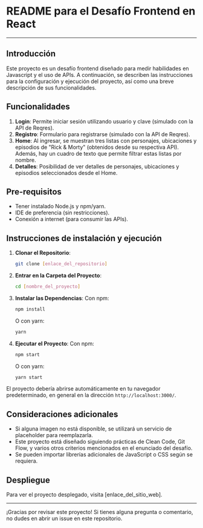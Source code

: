 # README para el Desafío Frontend en React

---

## Introducción

Este proyecto es un desafío frontend diseñado para medir habilidades en Javascript y el uso de APIs. A continuación, se describen las instrucciones para la configuración y ejecución del proyecto, así como una breve descripción de sus funcionalidades.

## Funcionalidades

1. **Login**: Permite iniciar sesión utilizando usuario y clave (simulado con la API de Reqres).
2. **Registro**: Formulario para registrarse (simulado con la API de Reqres).
3. **Home**: Al ingresar, se muestran tres listas con personajes, ubicaciones y episodios de "Rick & Morty" (obtenidos desde su respectiva API). Además, hay un cuadro de texto que permite filtrar estas listas por nombre.
4. **Detalles**: Posibilidad de ver detalles de personajes, ubicaciones y episodios seleccionados desde el Home.

## Pre-requisitos

- Tener instalado Node.js y npm/yarn.
- IDE de preferencia (sin restricciones).
- Conexión a internet (para consumir las APIs).

## Instrucciones de instalación y ejecución

1. **Clonar el Repositorio**:
    ```bash
    git clone [enlace_del_repositorio]
    ```

2. **Entrar en la Carpeta del Proyecto**:
    ```bash
    cd [nombre_del_proyecto]
    ```

3. **Instalar las Dependencias**:
   Con npm:
    ```bash
    npm install
    ```

   O con yarn:
    ```bash
    yarn
    ```

4. **Ejecutar el Proyecto**:
   Con npm:
    ```bash
    npm start
    ```

   O con yarn:
    ```bash
    yarn start
    ```

El proyecto debería abrirse automáticamente en tu navegador predeterminado, en general en la dirección `http://localhost:3000/`.

## Consideraciones adicionales

- Si alguna imagen no está disponible, se utilizará un servicio de placeholder para reemplazarla.
- Este proyecto está diseñado siguiendo prácticas de Clean Code, Git Flow, y varios otros criterios mencionados en el enunciado del desafío.
- Se pueden importar librerías adicionales de JavaScript o CSS según se requiera.

## Despliegue

Para ver el proyecto desplegado, visita [enlace_del_sitio_web].

---

¡Gracias por revisar este proyecto! Si tienes alguna pregunta o comentario, no dudes en abrir un issue en este repositorio.

